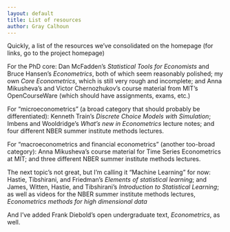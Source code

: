 ```yaml
---
layout: default
title: List of resources
author: Gray Calhoun
---
```


Quickly, a list of the resources we’ve consolidated on the homepage
(for links, go to the project homepage)

For the PhD core: Dan McFadden’s *Statistical Tools for Economists*
and Bruce Hansen’s *Econometrics*, both of which seem reasonably
polished; my own *Core Econometrics*, which is still very rough and
incomplete; and Anna Mikusheva’s and Victor Chernozhukov’s course
material from MIT’s OpenCourseWare (which should have assignments,
exams, etc.)

For “microeconometrics” (a broad category that should probably be
differentiated): Kenneth Train’s *Discrete Choice Models with
Simulation*; Imbens and Wooldridge’s *What’s new in Econometrics*
lecture notes; and four different NBER summer institute methods
lectures.

For “macroeconometrics and financial econometrics” (another too-broad
category): Anna Mikusheva’s course material for Time Series
Econometrics at MIT; and three different NBER summer institute methods
lectures.

The next topic’s not great, but I’m calling it “Machine Learning” for
now: Hastie, Tibshirani, and Friedman’s *Elements of statistical
learning*; and James, Witten, Hastie, and Tibshirani’s *Introduction
to Statistical Learning*; as well as videos for the NBER summer
institute methods lectures, *Econometrics methods for high dimensional
data*

And I’ve added Frank Diebold’s open undergraduate text,
*Econometrics*, as well.